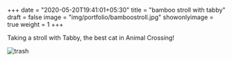 +++
date = "2020-05-20T19:41:01+05:30"
title = "bamboo stroll with tabby"
draft = false
image = "img/portfolio/bamboostroll.jpg"
showonlyimage = true
weight = 1
+++

Taking a stroll with Tabby, the best cat in Animal Crossing!

![trash](/img/portfolio/bamboostroll.jpg)
